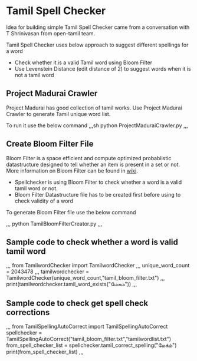 # Tamil Spell Checker

Idea for building simple Tamil Spell Checker came from a conversation with T Shrinivasan from open-tamil team. 

Tamil Spell Checker uses below approach to suggest different spellings for a word

- Check whether it is a valid Tamil word using Bloom Filter
- Use Levenstein Distance (edit distance of 2) to suggest words when it is not a tamil word 

## Project Madurai Crawler

Project Madurai has good collection of tamil works. Use Project Madurai Crawler to generate Tamil unique word list. 

To run it use the below command 
,,,sh
python ProjectMaduraiCrawler.py
,,,

## Create Bloom Filter File 

Bloom Filter is a space efficient and compute optimized probablistic datastructure designed to tell whether an item is present in a set or not. More information on Bloom Filter can be found in [wiki](https://en.wikipedia.org/wiki/Bloom_filter).

- Spellchecker is using Bloom Filter to check whether a word is a valid tamil word or not. 
- Bloom Filter Datastructure file has to be created first before using to check validity of a word 

To generate Bloom Filter file use the below command 

,,,
python TamilBloomFilterCreator.py
,,,

## Sample code to check whether a word is valid tamil word

,,,
from TamilwordChecker import TamilwordChecker
,,,
unique_word_count = 2043478
,,,
tamilwordchecker = TamilwordChecker(unique_word_count,"tamil_bloom_filter.txt")
,,,
print(tamilwordchecker.tamil_word_exists("மேகம்"))
,,,

## Sample code to check get spell check corrections 

,,,
from TamilSpellingAutoCorrect import TamilSpellingAutoCorrect
spellchecker  = TamilSpellingAutoCorrect("tamil_bloom_filter.txt","tamilwordlist.txt")
from_spell_checker_list = spellchecker.tamil_correct_spelling("மேக்ம்")
print(from_spell_checker_list)
,,,



